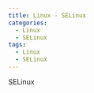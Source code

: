 ```yaml
---
title: Linux - SELinux
categories:
  - Linux
  - SELinux
tags:
  - Linux
  - SELinux
---
```


SELinux

<!--more-->
